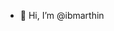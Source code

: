 - 👋 Hi, I’m @ibmarthin


<!---
ibmarthin/ibmarthin is a ✨ special ✨ repository because its `README.md` (this file) appears on your GitHub profile.
You can click the Preview link to take a look at your changes.
--->

